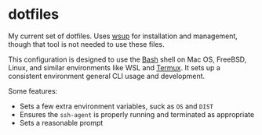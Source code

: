 # dotfiles

My current set of dotfiles. Uses [wsup](https://github.com/dcreemer/wsup) for
installation and management, though that tool is not needed to use these files.

This configuration is designed to use the
[Bash](https://en.wikipedia.org/wiki/Bash_(Unix_shell)) shell on Mac OS, FreeBSD,
Linux, and similar environments like WSL and [Termux](https://termux.com/). It
sets up a consistent environment general CLI usage and development.

Some features:

- Sets a few extra environment variables, suck as `OS` and `DIST`
- Ensures the `ssh-agent` is properly running and terminated as appropriate
- Sets a reasonable prompt
